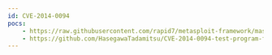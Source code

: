 ```yaml
---
id: CVE-2014-0094
pocs:
    - https://raw.githubusercontent.com/rapid7/metasploit-framework/master/modules/exploits/multi/http/struts_code_exec_classloader.rb
    - https://github.com/HasegawaTadamitsu/CVE-2014-0094-test-program-for-struts1
---
```

